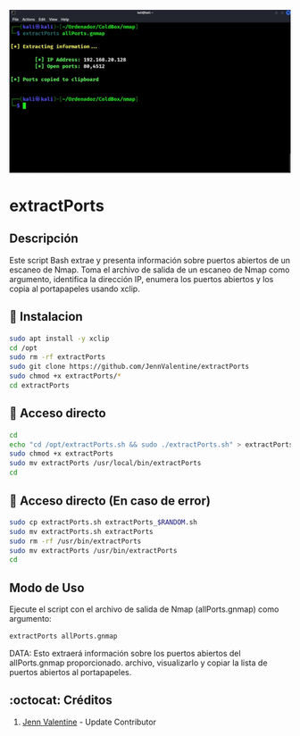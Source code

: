 ﻿![logo](https://github.com/JennValentine/extractPorts/blob/main/Imagenes/extractPorts.jpg)

# extractPorts

## Descripción
Este script Bash extrae y presenta información sobre puertos abiertos de un escaneo de Nmap.
Toma el archivo de salida de un escaneo de Nmap como argumento, identifica la dirección IP,
enumera los puertos abiertos y los copia al portapapeles usando xclip.

## :book: Instalacion
```bash
sudo apt install -y xclip
cd /opt
sudo rm -rf extractPorts
sudo git clone https://github.com/JennValentine/extractPorts
sudo chmod +x extractPorts/*
cd extractPorts
```

## :book: Acceso directo
```bash
cd
echo "cd /opt/extractPorts.sh && sudo ./extractPorts.sh" > extractPorts 
sudo chmod +x extractPorts
sudo mv extractPorts /usr/local/bin/extractPorts
cd
```

## :book: Acceso directo (En caso de error)
```bash
sudo cp extractPorts.sh extractPorts_$RANDOM.sh
sudo mv extractPorts.sh extractPorts
sudo rm -rf /usr/bin/extractPorts
sudo mv extractPorts /usr/bin/extractPorts
cd
```

## Modo de Uso

Ejecute el script con el archivo de salida de Nmap (allPorts.gnmap) como argumento:

```bash
extractPorts allPorts.gnmap
```
DATA: Esto extraerá información sobre los puertos abiertos del allPorts.gnmap proporcionado.
archivo, visualizarlo y copiar la lista de puertos abiertos al portapapeles.

## :octocat: Créditos
1. [Jenn Valentine](https://t.me/JennValentine) - Update Contributor